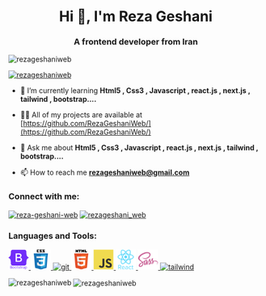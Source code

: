 <h1 align="center">Hi 👋, I'm Reza Geshani</h1>
<h3 align="center">A frontend developer from Iran</h3>

<p align="left"> <img src="https://komarev.com/ghpvc/?username=rezageshaniweb&label=Profile%20views&color=0e75b6&style=flat" alt="rezageshaniweb" /> </p>

<p align="left"> <a href="https://github.com/ryo-ma/github-profile-trophy"><img src="https://github-profile-trophy.vercel.app/?username=rezageshaniweb" alt="rezageshaniweb" /></a> </p>

- 🌱 I’m currently learning **Html5 , Css3 , Javascript , react.js , next.js , tailwind , bootstrap....**

- 👨‍💻 All of my projects are available at [https://github.com/RezaGeshaniWeb/](https://github.com/RezaGeshaniWeb/)

- 💬 Ask me about **Html5 , Css3 , Javascript , react.js , next.js , tailwind , bootstrap....**

- 📫 How to reach me **rezageshaniweb@gmail.com**

<h3 align="left">Connect with me:</h3>
<p align="left">
<a href="https://linkedin.com/in/reza-geshani-web" target="blank"><img align="center" src="https://raw.githubusercontent.com/rahuldkjain/github-profile-readme-generator/master/src/images/icons/Social/linked-in-alt.svg" alt="reza-geshani-web" height="30" width="40" /></a>
<a href="https://instagram.com/rezageshani_web" target="blank"><img align="center" src="https://raw.githubusercontent.com/rahuldkjain/github-profile-readme-generator/master/src/images/icons/Social/instagram.svg" alt="rezageshani_web" height="30" width="40" /></a>
</p>

<h3 align="left">Languages and Tools:</h3>
<p align="left"> <a href="https://getbootstrap.com" target="_blank" rel="noreferrer"> <img src="https://raw.githubusercontent.com/devicons/devicon/master/icons/bootstrap/bootstrap-plain-wordmark.svg" alt="bootstrap" width="40" height="40"/> </a> <a href="https://www.w3schools.com/css/" target="_blank" rel="noreferrer"> <img src="https://raw.githubusercontent.com/devicons/devicon/master/icons/css3/css3-original-wordmark.svg" alt="css3" width="40" height="40"/> </a> <a href="https://git-scm.com/" target="_blank" rel="noreferrer"> <img src="https://www.vectorlogo.zone/logos/git-scm/git-scm-icon.svg" alt="git" width="40" height="40"/> </a> <a href="https://www.w3.org/html/" target="_blank" rel="noreferrer"> <img src="https://raw.githubusercontent.com/devicons/devicon/master/icons/html5/html5-original-wordmark.svg" alt="html5" width="40" height="40"/> </a> <a href="https://developer.mozilla.org/en-US/docs/Web/JavaScript" target="_blank" rel="noreferrer"> <img src="https://raw.githubusercontent.com/devicons/devicon/master/icons/javascript/javascript-original.svg" alt="javascript" width="40" height="40"/> </a> <a href="https://reactjs.org/" target="_blank" rel="noreferrer"> <img src="https://raw.githubusercontent.com/devicons/devicon/master/icons/react/react-original-wordmark.svg" alt="react" width="40" height="40"/> </a> <a href="https://sass-lang.com" target="_blank" rel="noreferrer"> <img src="https://raw.githubusercontent.com/devicons/devicon/master/icons/sass/sass-original.svg" alt="sass" width="40" height="40"/> </a> <a href="https://tailwindcss.com/" target="_blank" rel="noreferrer"> <img src="https://www.vectorlogo.zone/logos/tailwindcss/tailwindcss-icon.svg" alt="tailwind" width="40" height="40"/> </a> </p>

<p><img align="left" src="https://github-readme-stats.vercel.app/api/top-langs?username=rezageshaniweb&show_icons=true&locale=en&layout=compact" alt="rezageshaniweb" /></p>

<p>&nbsp;<img align="center" src="https://github-readme-stats.vercel.app/api?username=rezageshaniweb&show_icons=true&locale=en" alt="rezageshaniweb" /></p>

